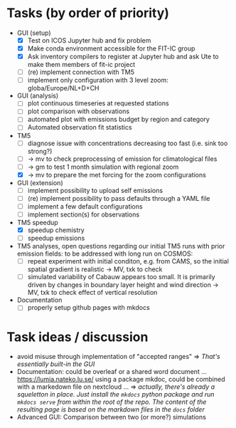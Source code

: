 # Tasks (by order of priority)

- GUI (setup)
    - [x] Test on ICOS Jupyter hub and fix problem
    - [x] Make conda environment accessible for the FIT-IC group
    - [x] Ask inventory compilers to register at Jupyter hub and ask Ute to make them members of fit-ic project
    - [ ] (re) implement connection with TM5
    - [ ] implement only configuration with 3 level zoom: globa/Europe/NL+D+CH
- GUI (analysis)
    - [ ] plot continuous timeseries at requested stations
    - [ ] plot comparison with observations
    - [ ] automated plot with emissions budget by region and category
    - [ ] Automated observation fit statistics
- TM5
    - [ ] diagnose issue with concentrations decreasing too fast (i.e. sink too strong?)
    - [ ] -> mv to check preprocessing of emission for climatological files
    - [ ] -> gm to test 1 month simulation with regional zoom
    - [x] -> mv to prepare the met forcing for the zoom configurations
- GUI (extension)
    - [ ] implement possibility to upload self emissions
    - [ ] (re) implement possibility to pass defaults through a YAML file
    - [ ] implement a few default configurations
    - [ ] implement section(s) for observations
- TM5 speedup
    - [x] speedup chemistry
    - [ ] speedup emissions
- TM5 analyses, open questions regarding our initial TM5 runs with prior emission fields: to be addressed with long run on COSMOS:
    - [ ] repeat experiment with initial conditon, e.g. from CAMS, so the initial spatial gradient is realistic -> MV, txk to check 
    - [ ] simulated variability of Cabauw appears too small. It is primarily driven by changes in boundary layer height and wind direction -> MV, txk to check effect of vertical resolution
- Documentation
    - [ ] properly setup github pages with mkdocs
 
# Task ideas / discussion
- avoid misuse through implementation of "accepted ranges" => *That's essentially built-in the GUI*
- Documentation: could be overleaf or a shared word document ... https://lumia.nateko.lu.se/ using a package mkdoc, could be combined with a markedown file on nextcloud ... => *actually, there's already a squeletton in place. Just install the `mkdocs` python package and run `mkdocs serve` from within the root of the repo. The content of the resulting page is based on the markdown files in the `docs` folder*
- Advanced GUI: Comparison between two (or more?) simulations
